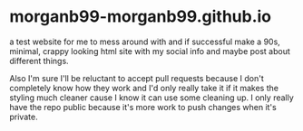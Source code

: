 # morganb99-morganb99.github.io
a test website for me to mess around with and if successful make a 90s, minimal, crappy looking html site with my social info and maybe post about different things.

Also I'm sure I'll be reluctant to accept pull requests because I don't completely know how they work and I'd only really take it if it makes the styling much cleaner cause I know it can use some cleaning up. I only really have the repo public because it's more work to push changes when it's private.
